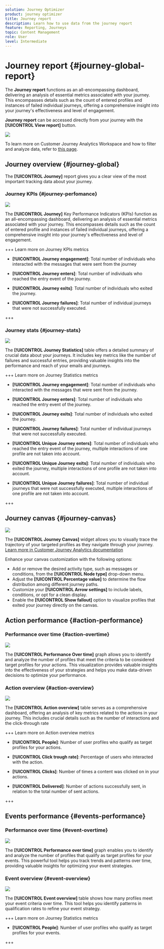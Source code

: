 ```yaml
---
solution: Journey Optimizer
product: journey optimizer
title: Journey report
description: Learn how to use data from the journey report
feature: Reporting, Journeys
topic: Content Management
role: User
level: Intermediate
---
```

# Journey report {#journey-global-report}

The **Journey report** functions as an all-encompassing dashboard, delivering an analysis of essential metrics associated with your journey. This encompasses details such as the count of entered profiles and instances of failed individual journeys, offering a comprehensive insight into your journey's effectiveness and level of engagement.

**Journey report** can be accessed directly from your journey with the **[!UICONTROL View report]** button. 

![](assets/gs-cja-report-3.png)

To learn more on Customer Journey Analytics Workspace and how to filter and analyze data, refer to [this page](https://experienceleague.adobe.com/en/docs/analytics-platform/using/cja-workspace/home).

## Journey overview {#journey-global}

The **[!UICONTROL Journey]** report gives you a clear view of the most important tracking data about your journey.

### Journey KPIs {#journey-perfomance}

![](assets/cja-journey-kpis.png)

The **[!UICONTROL Journey]** Key Performance Indicators (KPIs) function as an all-encompassing dashboard, delivering an analysis of essential metrics associated with your journey. This encompasses details such as the count of entered profile and instances of failed individual journeys, offering a comprehensive insight into your journey's effectiveness and level of engagement.

+++ Learn more on Journey KPIs metrics

* **[!UICONTROL Journey engagement]**: Total number of individuals who interacted with the messages that were sent from the journey

* **[!UICONTROL Journey enters]**: Total number of individuals who reached the entry event of the journey.

* **[!UICONTROL Journey exits]**: Total number of individuals who exited the journey.

* **[!UICONTROL Journey failures]**: Total number of individual journeys that were not successfully executed.

+++

### Journey stats {#journey-stats}

![](assets/cja-journey-stats.png)

The **[!UICONTROL Journey Statistics]** table offers a detailed summary of crucial data about your journeys. It includes key metrics like the number of failures and successful entries, providing valuable insights into the performance and reach of your emails and journeys.

+++ Learn more on Journey Statistics metrics

* **[!UICONTROL Journey engagement]**: Total number of individuals who interacted with the messages that were sent from the journey.

* **[!UICONTROL Journey enters]**: Total number of individuals who reached the entry event of the journey.

* **[!UICONTROL Journey exits]**: Total number of individuals who exited the journey.

* **[!UICONTROL Journey failures]**: Total number of individual journeys that were not successfully executed.

* **[!UICONTROL Unique Journey enters]**: Total number of individuals who reached the entry event of the journey, multiple interactions of one profile are not taken into account.

* **[!UICONTROL Unique Journey exits]**: Total number of individuals who exited the journey, multiple interactions of one profile are not taken into account.

* **[!UICONTROL Unique Journey failures]**: Total number of individual journeys that were not successfully executed, multiple interactions of one profile are not taken into account.

+++

## Journey canvas {#journey-canvas}

![](assets/cja-journey-canvas.png)

The **[!UICONTROL Journey Canvas]** widget allows you to visually trace the trajectory of your targeted profiles as they navigate through your journey. [Learn more in Customer Journey Analytics documentation](https://experienceleague.adobe.com/en/docs/analytics-platform/using/cja-workspace/visualizations/journey-canvas/journey-canvas)

Enhance your canvas customization with the following options:

* Add or remove the desired activity type, such as messages or conditions, from the **[!UICONTROL Node type]** drop-down menu.
* Adjust the **[!UICONTROL Percentage value]** to determine the flow distribution among different journey paths.
* Customize your **[!UICONTROL Arrow settings]** to include labels, conditions, or opt for a clean display.
* Enable the **[!UICONTROL Show fallout]** option to visualize profiles that exited your journey directly on the canvas.

## Action performance {#action-performance}

### Performance over time {#action-overtime}

![](assets/cja-journey-action-performance.png)

The **[!UICONTROL Performance Over time]** graph allows you to identify and analyze the number of profiles that meet the criteria to be considered target profiles for your actions. This visualization provides valuable insights into the effectiveness of your strategies and helps you make data-driven decisions to optimize your performance.

### Action overview {#action-overview}

![](assets/cja-journey-action-overview.png)

The **[!UICONTROL Action overview]** table serves as a comprehensive dashboard, offering an analysis of key metrics related to the actions in your journey. This includes crucial details such as the number of interactions and the click-through rate

+++ Learn more on Action overview metrics

* **[!UICONTROL People]**: Number of user profiles who qualify as target profiles for your actions.

* **[!UICONTROL Click trough rate]**: Percentage of users who interacted with the action.

* **[!UICONTROL Clicks]**: Number of times a content was clicked on in your actions.

* **[!UICONTROL Delivered]**:  Number of actions successfully sent, in relation to the total number of sent actions.

+++

## Events performance {#events-performance}

### Performance over time {#event-overtime}

![](assets/cja-journey-performance-event.png)

The **[!UICONTROL Performance over time]** graph enables you to identify and analyze the number of profiles that qualify as target profiles for your events. This powerful tool helps you track trends and patterns over time, providing valuable insights for optimizing your event strategies.

### Event overview {#event-overview}

![](assets/cja-journey-events-overview.png)

The **[!UICONTROL Event overview]** table shows how many profiles meet your event criteria over time. This tool helps you identify patterns in qualification rates to refine your event strategy.

+++ Learn more on Journey Statistics metrics

* **[!UICONTROL People]**: Number of user profiles who qualify as target profiles for your events.

+++
